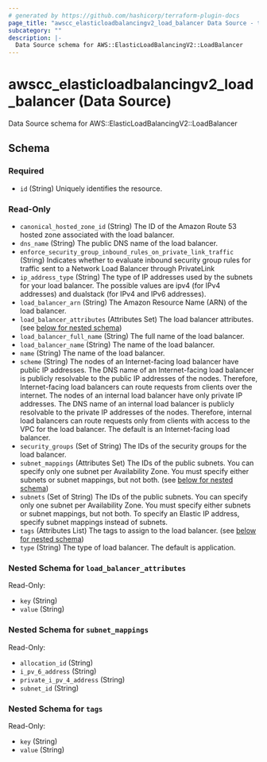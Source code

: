 ```yaml
---
# generated by https://github.com/hashicorp/terraform-plugin-docs
page_title: "awscc_elasticloadbalancingv2_load_balancer Data Source - terraform-provider-awscc"
subcategory: ""
description: |-
  Data Source schema for AWS::ElasticLoadBalancingV2::LoadBalancer
---
```


# awscc_elasticloadbalancingv2_load_balancer (Data Source)

Data Source schema for AWS::ElasticLoadBalancingV2::LoadBalancer



<!-- schema generated by tfplugindocs -->
## Schema

### Required

- `id` (String) Uniquely identifies the resource.

### Read-Only

- `canonical_hosted_zone_id` (String) The ID of the Amazon Route 53 hosted zone associated with the load balancer.
- `dns_name` (String) The public DNS name of the load balancer.
- `enforce_security_group_inbound_rules_on_private_link_traffic` (String) Indicates whether to evaluate inbound security group rules for traffic sent to a Network Load Balancer through PrivateLink
- `ip_address_type` (String) The type of IP addresses used by the subnets for your load balancer. The possible values are ipv4 (for IPv4 addresses) and dualstack (for IPv4 and IPv6 addresses).
- `load_balancer_arn` (String) The Amazon Resource Name (ARN) of the load balancer.
- `load_balancer_attributes` (Attributes Set) The load balancer attributes. (see [below for nested schema](#nestedatt--load_balancer_attributes))
- `load_balancer_full_name` (String) The full name of the load balancer.
- `load_balancer_name` (String) The name of the load balancer.
- `name` (String) The name of the load balancer.
- `scheme` (String) The nodes of an Internet-facing load balancer have public IP addresses. The DNS name of an Internet-facing load balancer is publicly resolvable to the public IP addresses of the nodes. Therefore, Internet-facing load balancers can route requests from clients over the internet. The nodes of an internal load balancer have only private IP addresses. The DNS name of an internal load balancer is publicly resolvable to the private IP addresses of the nodes. Therefore, internal load balancers can route requests only from clients with access to the VPC for the load balancer. The default is an Internet-facing load balancer.
- `security_groups` (Set of String) The IDs of the security groups for the load balancer.
- `subnet_mappings` (Attributes Set) The IDs of the public subnets. You can specify only one subnet per Availability Zone. You must specify either subnets or subnet mappings, but not both. (see [below for nested schema](#nestedatt--subnet_mappings))
- `subnets` (Set of String) The IDs of the public subnets. You can specify only one subnet per Availability Zone. You must specify either subnets or subnet mappings, but not both. To specify an Elastic IP address, specify subnet mappings instead of subnets.
- `tags` (Attributes List) The tags to assign to the load balancer. (see [below for nested schema](#nestedatt--tags))
- `type` (String) The type of load balancer. The default is application.

<a id="nestedatt--load_balancer_attributes"></a>
### Nested Schema for `load_balancer_attributes`

Read-Only:

- `key` (String)
- `value` (String)


<a id="nestedatt--subnet_mappings"></a>
### Nested Schema for `subnet_mappings`

Read-Only:

- `allocation_id` (String)
- `i_pv_6_address` (String)
- `private_i_pv_4_address` (String)
- `subnet_id` (String)


<a id="nestedatt--tags"></a>
### Nested Schema for `tags`

Read-Only:

- `key` (String)
- `value` (String)
